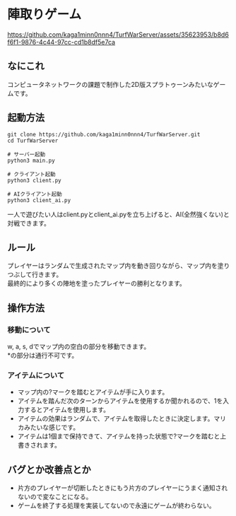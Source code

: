 # 陣取りゲーム

https://github.com/kaga1minn0nnn4/TurfWarServer/assets/35623953/b8d6f6f1-9876-4c44-97cc-cd1b8df5e7ca

## なにこれ
コンピュータネットワークの課題で制作した2D版スプラトゥーンみたいなゲームです。

## 起動方法
    git clone https://github.com/kaga1minn0nnn4/TurfWarServer.git
    cd TurfWarServer

    # サーバー起動
    python3 main.py

    # クライアント起動
    python3 client.py

    # AIクライアント起動
    python3 client_ai.py

一人で遊びたい人はclient.pyとclient_ai.pyを立ち上げると、AI(全然強くない)と対戦できます。

## ルール
プレイヤーはランダムで生成されたマップ内を動き回りながら、マップ内を塗りつぶして行きます。\
最終的により多くの陣地を塗ったプレイヤーの勝利となります。

## 操作方法
### 移動について
w, a, s, dでマップ内の空白の部分を移動できます。\
*の部分は通行不可です。

### アイテムについて
- マップ内の?マークを踏むとアイテムが手に入ります。
- アイテムを踏んだ次のターンからアイテムを使用するか聞かれるので、1を入力するとアイテムを使用します。
- アイテムの効果はランダムで、アイテムを取得したときに決定します。マリカみたいな感じです。
- アイテムは1個まで保持できて、アイテムを持った状態で?マークを踏むと上書きされます。

## バグとか改善点とか
- 片方のプレイヤーが切断したときにもう片方のプレイヤーにうまく通知されないので変なことになる。
- ゲームを終了する処理を実装してないので永遠にゲームが終わらない。
